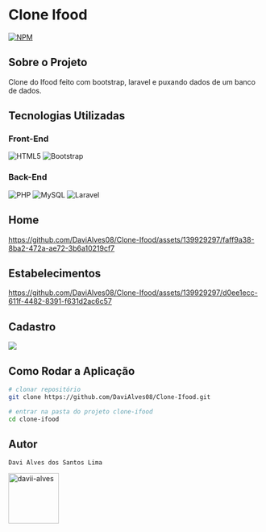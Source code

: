 <h1>Clone Ifood</h1>

[![NPM](https://img.shields.io/npm/l/react)](https://github.com/DaviAlves08/Clone-Ifood/blob/main/LICENSE) 

<h2>Sobre o Projeto</h2> 
<p>Clone do Ifood feito com bootstrap, laravel e puxando dados de um banco de dados.</p>

<h2>Tecnologias Utilizadas</h2>

### Front-End
![HTML5](https://img.shields.io/badge/html5-%23E34F26.svg?style=for-the-badge&logo=html5&logoColor=white)
![Bootstrap](https://img.shields.io/badge/-boostrap-0D1117?style=for-the-badge&logo=bootstrap&labelColor=0D1117)

### Back-End

![PHP](https://img.shields.io/badge/PHP-777BB4?style=for-the-badge&logo=php&logoColor=white)
![MySQL](https://img.shields.io/badge/MySQL-00000F?style=for-the-badge&logo=mysql&logoColor=white)
![Laravel](https://img.shields.io/badge/laravel-%23FF2D20.svg?style=for-the-badge&logo=laravel&logoColor=white)

<h2>Home</h2>

https://github.com/DaviAlves08/Clone-Ifood/assets/139929297/faff9a38-8ba2-472a-ae72-3b6a10219cf7


<h2>Estabelecimentos</h2>

https://github.com/DaviAlves08/Clone-Ifood/assets/139929297/d0ee1ecc-611f-4482-8391-f631d2ac6c57

<h2>Cadastro</h2>

<img src="https://github.com/DaviAlves08/assets/blob/main/Ifood/Cadastro.PNG">
<h2>Como Rodar a Aplicação</h2>

```bash
# clonar repositório
git clone https://github.com/DaviAlves08/Clone-Ifood.git

# entrar na pasta do projeto clone-ifood
cd clone-ifood
```

## Autor 

`Davi Alves dos Santos Lima`
<p>
<a href="https://linkedin.com/in/davii-alves" target="blank"><img align="center" src="https://user-images.githubusercontent.com/74038190/235294012-0a55e343-37ad-4b0f-924f-c8431d9d2483.gif" alt="davii-alves" height="100" width="100" /></a>
</p>
</div>

